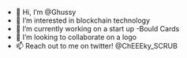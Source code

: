 - 👋 Hi, I’m @Ghussy
- 👀 I’m interested in blockchain technology
- 🌱 I’m currently working on a start up -Bould Cards
- 💞️ I’m looking to collaborate on a logo
- 📫 Reach out to me on twitter! @ChEEEky_SCRUB
<!---
Ghussy/Ghussy is a ✨ special ✨ repository because its `README.md` (this file) appears on your GitHub profile.
You can click the Preview link to take a look at your changes.
--->
